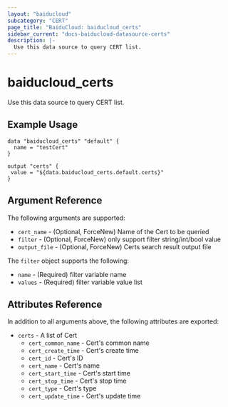```yaml
---
layout: "baiducloud"
subcategory: "CERT"
page_title: "BaiduCloud: baiducloud_certs"
sidebar_current: "docs-baiducloud-datasource-certs"
description: |-
  Use this data source to query CERT list.
---
```


# baiducloud_certs

Use this data source to query CERT list.

## Example Usage

```hcl
data "baiducloud_certs" "default" {
  name = "testCert"
}

output "certs" {
 value = "${data.baiducloud_certs.default.certs}"
}
```

## Argument Reference

The following arguments are supported:

* `cert_name` - (Optional, ForceNew) Name of the Cert to be queried
* `filter` - (Optional, ForceNew) only support filter string/int/bool value
* `output_file` - (Optional, ForceNew) Certs search result output file

The `filter` object supports the following:

* `name` - (Required) filter variable name
* `values` - (Required) filter variable value list

## Attributes Reference

In addition to all arguments above, the following attributes are exported:

* `certs` - A list of Cert
  * `cert_common_name` - Cert's common name
  * `cert_create_time` - Cert's create time
  * `cert_id` - Cert's ID
  * `cert_name` - Cert's name
  * `cert_start_time` - Cert's start time
  * `cert_stop_time` - Cert's stop time
  * `cert_type` - Cert's type
  * `cert_update_time` - Cert's update time


